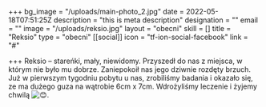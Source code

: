 +++
bg_image = "/uploads/main-photo_2.jpg"
date = 2022-05-18T07:51:25Z
description = "this is meta description"
designation = ""
email = ""
image = "/uploads/reksio.jpg"
layout = "obecni"
skill = []
title = "Reksio"
type = "obecni"
[[social]]
icon = "tf-ion-social-facebook"
link = "#"

+++
Reksio – stareńki, mały, niewidomy. Przyszedł do nas z miejsca, w którym nie było mu dobrze. Zaniepokoił nas jego dziwnie rozdęty brzuch. Już w pierwszym tygodniu pobytu u nas, zrobiliśmy badania i okazało się, ze ma dużego guza na wątrobie 6cm x 7cm. Wdrożyliśmy leczenie i żyjemy chwilą ![😊](https://fonts.gstatic.com/s/e/notoemoji/14.0/1f60a/32.png).
